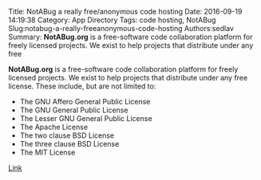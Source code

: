 Title: NotABug a really free/anonymous code hosting
Date: 2016-09-19 14:19:38
Category: App Directory
Tags: code hosting, NotABug
Slug:notabug-a-really-freeanonymous-code-hosting
Authors:sedlav
Summary: **NotABug.org** is a free-software code collaboration platform for freely licensed projects. We exist to help projects that distribute under any free 

**NotABug.org** is a free-software code collaboration platform for freely licensed projects. We exist to help projects that distribute under any free license. These include, but are not limited to:

* The GNU Affero General Public License
* The GNU General Public License
* The Lesser GNU General Public License
* The Apache License
* The two clause BSD License
* The three clause BSD License
* The MIT License

[Link](https://notabug.org)
